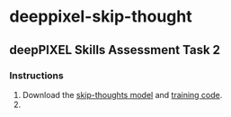 # deeppixel-skip-thought
## deepPIXEL Skills Assessment Task 2

### Instructions

1. Download the [skip-thoughts model](https://github.com/tensorflow/models/tree/master/research/skip_thoughts) and [training code](https://github.com/ryankiros/skip-thoughts).
2. 